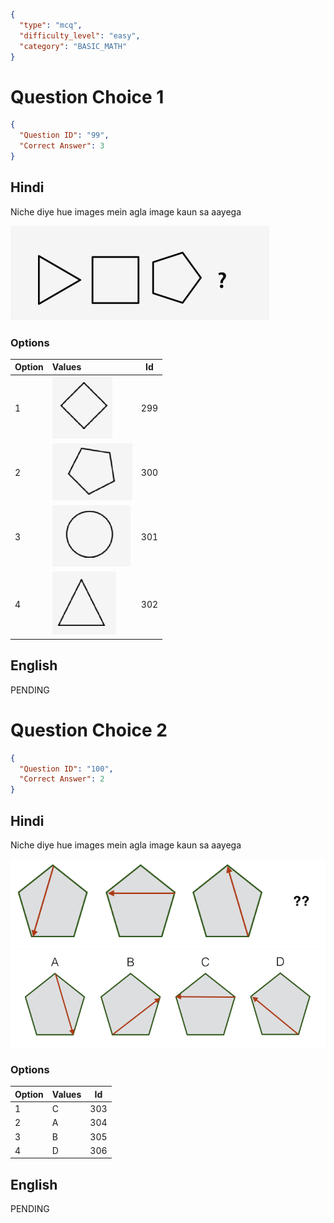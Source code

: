 ```json
{
  "type": "mcq",
  "difficulty_level": "easy",
  "category": "BASIC_MATH"
}
```

# Question Choice 1
```json
{
  "Question ID": "99",
  "Correct Answer": 3
}
```

## Hindi
Niche diye hue images mein agla image kaun sa aayega

![](images/question_18/choice1/choice1.png)

### Options
| Option | Values                                      |Id     |
|:-------|:--------------------------------------------|:-----:|
| 1      | ![](images/question_18/choice1/option1.png) |299    |
| 2      | ![](images/question_18/choice1/option2.png) |300    |
| 3      | ![](images/question_18/choice1/option3.png) |301    |
| 4      | ![](images/question_18/choice1/option4.png) |302    |

## English
PENDING

# Question Choice 2
```json
{
  "Question ID": "100",
  "Correct Answer": 2
}
```

## Hindi
Niche diye hue images mein agla image kaun sa aayega

![](images/question_18/choice2/choice2_1.png)
![](images/question_18/choice2/choice2_2.png)


### Options
| Option | Values |Id     |
|:-------|:-------|:-----:|
| 1      | C      |303    |
| 2      | A      |304    |
| 3      | B      |305    |
| 4      | D      |306    |


## English
PENDING
